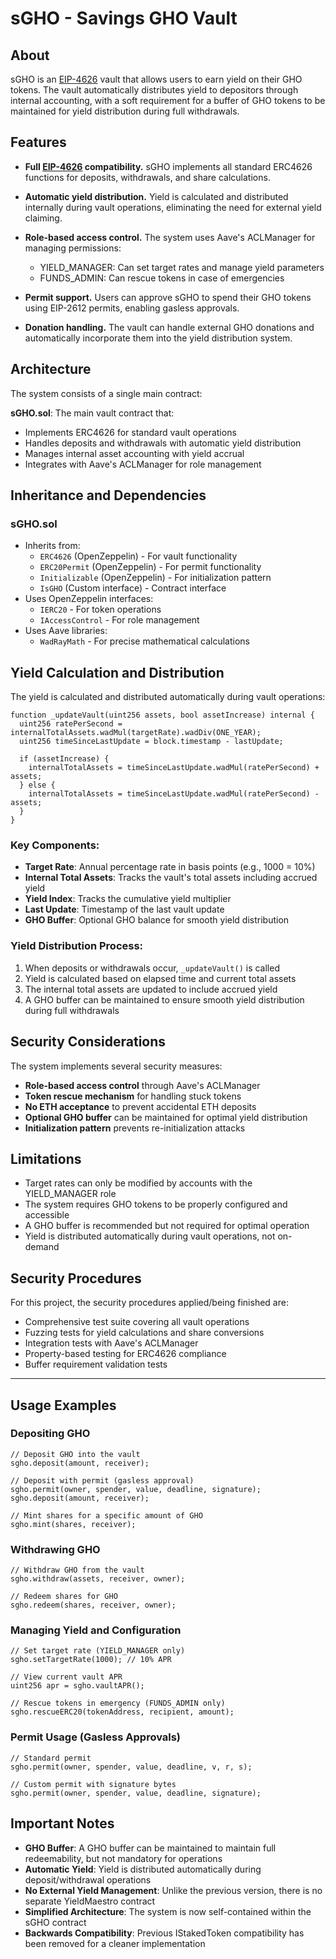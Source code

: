 # sGHO - Savings GHO Vault

## About

sGHO is an [EIP-4626](https://eips.ethereum.org/EIPS/eip-4626) vault that allows users to earn yield on their GHO tokens. The vault automatically distributes yield to depositors through internal accounting, with a soft requirement for a buffer of GHO tokens to be maintained for yield distribution during full withdrawals.

## Features

- **Full [EIP-4626](https://eips.ethereum.org/EIPS/eip-4626) compatibility.** sGHO implements all standard ERC4626 functions for deposits, withdrawals, and share calculations.
- **Automatic yield distribution.** Yield is calculated and distributed internally during vault operations, eliminating the need for external yield claiming.

- **Role-based access control.** The system uses Aave's ACLManager for managing permissions:
  - YIELD_MANAGER: Can set target rates and manage yield parameters
  - FUNDS_ADMIN: Can rescue tokens in case of emergencies
- **Permit support.** Users can approve sGHO to spend their GHO tokens using EIP-2612 permits, enabling gasless approvals.
- **Donation handling.** The vault can handle external GHO donations and automatically incorporate them into the yield distribution system.

## Architecture

The system consists of a single main contract:

**sGHO.sol**: The main vault contract that:
- Implements ERC4626 for standard vault operations
- Handles deposits and withdrawals with automatic yield distribution
- Manages internal asset accounting with yield accrual
- Integrates with Aave's ACLManager for role management

## Inheritance and Dependencies

### sGHO.sol
- Inherits from:
  - `ERC4626` (OpenZeppelin) - For vault functionality
  - `ERC20Permit` (OpenZeppelin) - For permit functionality
  - `Initializable` (OpenZeppelin) - For initialization pattern
  - `IsGHO` (Custom interface) - Contract interface
- Uses OpenZeppelin interfaces:
  - `IERC20` - For token operations
  - `IAccessControl` - For role management
- Uses Aave libraries:
  - `WadRayMath` - For precise mathematical calculations

## Yield Calculation and Distribution

The yield is calculated and distributed automatically during vault operations:

```solidity
function _updateVault(uint256 assets, bool assetIncrease) internal {
  uint256 ratePerSecond = internalTotalAssets.wadMul(targetRate).wadDiv(ONE_YEAR);
  uint256 timeSinceLastUpdate = block.timestamp - lastUpdate;

  if (assetIncrease) {
    internalTotalAssets = timeSinceLastUpdate.wadMul(ratePerSecond) + assets;
  } else {
    internalTotalAssets = timeSinceLastUpdate.wadMul(ratePerSecond) - assets;
  }
}
```

### Key Components:
- **Target Rate**: Annual percentage rate in basis points (e.g., 1000 = 10%)
- **Internal Total Assets**: Tracks the vault's total assets including accrued yield
- **Yield Index**: Tracks the cumulative yield multiplier
- **Last Update**: Timestamp of the last vault update
- **GHO Buffer**: Optional GHO balance for smooth yield distribution

### Yield Distribution Process:
1. When deposits or withdrawals occur, `_updateVault()` is called
2. Yield is calculated based on elapsed time and current total assets
3. The internal total assets are updated to include accrued yield
4. A GHO buffer can be maintained to ensure smooth yield distribution during full withdrawals

## Security Considerations

The system implements several security measures:

- **Role-based access control** through Aave's ACLManager
- **Token rescue mechanism** for handling stuck tokens
- **No ETH acceptance** to prevent accidental ETH deposits
- **Optional GHO buffer** can be maintained for optimal yield distribution
- **Initialization pattern** prevents re-initialization attacks

## Limitations

- Target rates can only be modified by accounts with the YIELD_MANAGER role
- The system requires GHO tokens to be properly configured and accessible
- A GHO buffer is recommended but not required for optimal operation
- Yield is distributed automatically during vault operations, not on-demand

## Security Procedures

For this project, the security procedures applied/being finished are:

- Comprehensive test suite covering all vault operations
- Fuzzing tests for yield calculations and share conversions
- Integration tests with Aave's ACLManager
- Property-based testing for ERC4626 compliance
- Buffer requirement validation tests

---

## Usage Examples

### Depositing GHO
```solidity
// Deposit GHO into the vault
sgho.deposit(amount, receiver);

// Deposit with permit (gasless approval)
sgho.permit(owner, spender, value, deadline, signature);
sgho.deposit(amount, receiver);

// Mint shares for a specific amount of GHO
sgho.mint(shares, receiver);
```

### Withdrawing GHO
```solidity
// Withdraw GHO from the vault
sgho.withdraw(assets, receiver, owner);

// Redeem shares for GHO
sgho.redeem(shares, receiver, owner);
```

### Managing Yield and Configuration
```solidity
// Set target rate (YIELD_MANAGER only)
sgho.setTargetRate(1000); // 10% APR

// View current vault APR
uint256 apr = sgho.vaultAPR();

// Rescue tokens in emergency (FUNDS_ADMIN only)
sgho.rescueERC20(tokenAddress, recipient, amount);
```

### Permit Usage (Gasless Approvals)
```solidity
// Standard permit
sgho.permit(owner, spender, value, deadline, v, r, s);

// Custom permit with signature bytes
sgho.permit(owner, spender, value, deadline, signature);
```

## Important Notes

- **GHO Buffer**: A GHO buffer can be maintained to maintain full redeemability, but not mandatory for operations
- **Automatic Yield**: Yield is distributed automatically during deposit/withdrawal operations
- **No External Yield Management**: Unlike the previous version, there is no separate YieldMaestro contract
- **Simplified Architecture**: The system is now self-contained within the sGHO contract
- **Backwards Compatibility**: Previous IStakedToken compatibility has been removed for a cleaner implementation
